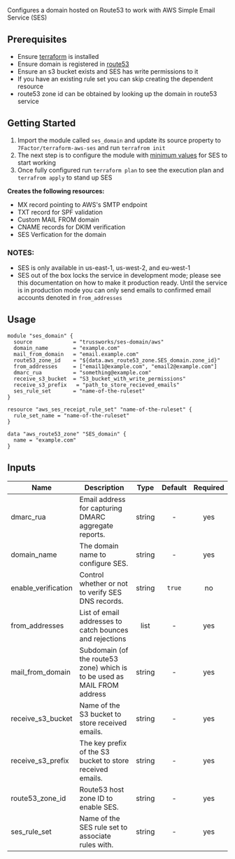 Configures a domain hosted on Route53 to work with AWS Simple Email Service (SES)

## Prerequisites
* Ensure [terraform](https://www.terraform.io/intro/getting-started/install.html) is installed
* Ensure domain is registered in [route53](https://aws.amazon.com/route53/)
* Ensure an s3 bucket exists and SES has write permissions to it
* If you have an existing rule set you can skip creating the dependent resource
* route53 zone id can be obtained by looking up the domain in route53 service

## Getting Started
1. Import the module called `ses_domain` and update its source property to `7Factor/terraform-aws-ses` and run `terrafrom init`
2. The next step is to configure the module with [minimum values](#usage) for SES to start working
3. Once fully configured run `terraform plan` to see the execution plan and `terrafrom apply` to stand up SES

**Creates the following resources:**

* MX record pointing to AWS's SMTP endpoint
* TXT record for SPF validation
* Custom MAIL FROM domain
* CNAME records for DKIM verification
* SES Verfication for the domain

### NOTES: 
* SES is only available in us-east-1, us-west-2, and eu-west-1
* SES out of the box locks the service in development mode; please see this documentation on how to make it production ready. Until the service is in production mode you can only send emails to confirmed email accounts denoted in `from_addresses`

## Usage

```hcl
module "ses_domain" {
  source             = "trussworks/ses-domain/aws"
  domain_name        = "example.com"
  mail_from_domain   = "email.example.com"
  route53_zone_id    = "${data.aws_route53_zone.SES_domain.zone_id}"
  from_addresses     = ["email1@example.com", "email2@example.com"]
  dmarc_rua          = "something@example.com"
  receive_s3_bucket  = "S3_bucket_with_write_permissions"
  receive_s3_prefix   = "path_to_store_recieved_emails"
  ses_rule_set       = "name-of-the-ruleset"
}

resource "aws_ses_receipt_rule_set" "name-of-the-ruleset" {
  rule_set_name = "name-of-the-ruleset"
}

data "aws_route53_zone" "SES_domain" {
  name = "example.com"
}
```


## Inputs

| Name | Description | Type | Default | Required |
|------|-------------|:----:|:-----:|:-----:|
| dmarc_rua | Email address for capturing DMARC aggregate reports. | string | - | yes |
| domain_name | The domain name to configure SES. | string | - | yes |
| enable_verification | Control whether or not to verify SES DNS records. | string | `true` | no |
| from_addresses | List of email addresses to catch bounces and rejections | list | - | yes |
| mail_from_domain | Subdomain (of the route53 zone) which is to be used as MAIL FROM address | string | - | yes |
| receive_s3_bucket | Name of the S3 bucket to store received emails. | string | - | yes |
| receive_s3_prefix | The key prefix of the S3 bucket to store received emails. | string | - | yes |
| route53_zone_id | Route53 host zone ID to enable SES. | string | - | yes |
| ses_rule_set | Name of the SES rule set to associate rules with. | string | - | yes |
